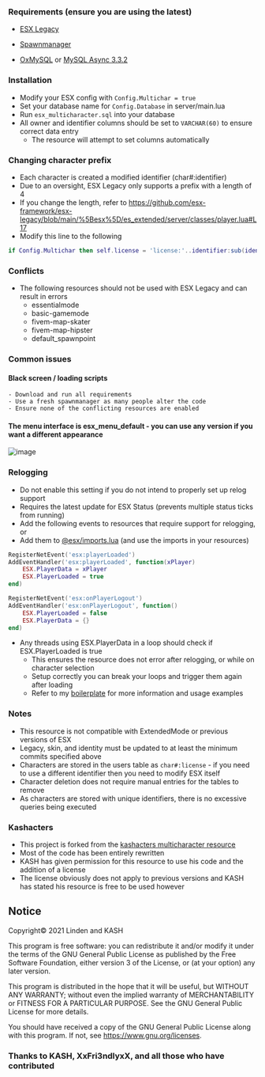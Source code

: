 ### Requirements (ensure you are using the latest)
- [ESX Legacy](https://github.com/esx-framework/esx-legacy)
- [Spawnmanager](https://github.com/citizenfx/cfx-server-data/tree/master/resources/%5Bmanagers%5D/spawnmanager)

- [OxMySQL](https://github.com/overextended/oxmysql/) or [MySQL Async 3.3.2](https://github.com/brouznouf/fivem-mysql-async/releases/tag/3.3.2)

### Installation
- Modify your ESX config with `Config.Multichar = true`
- Set your database name for `Config.Database` in server/main.lua
- Run `esx_multicharacter.sql` into your database
- All owner and identifier columns should be set to `VARCHAR(60)` to ensure correct data entry
	- The resource will attempt to set columns automatically

### Changing character prefix
- Each character is created a modified identifier (char#:identifier)
- Due to an oversight, ESX Legacy only supports a prefix with a length of 4
- If you change the length, refer to https://github.com/esx-framework/esx-legacy/blob/main/%5Besx%5D/es_extended/server/classes/player.lua#L17
- Modify this line to the following
```lua
if Config.Multichar then self.license = 'license:'..identifier:sub(identifier:find(':'), identifier:len()) else self.license = 'license:'..identifier end
```

### Conflicts
* The following resources should not be used with ESX Legacy and can result in errors
	- essentialmode
	- basic-gamemode
	- fivem-map-skater
	- fivem-map-hipster
	- default_spawnpoint

### Common issues
#### Black screen / loading scripts
	- Download and run all requirements
	- Use a fresh spawnmanager as many people alter the code
	- Ensure none of the conflicting resources are enabled

#### The menu interface is esx_menu_default - you can use any version if you want a different appearance
![image](https://user-images.githubusercontent.com/65407488/126976325-17cc3241-bb9e-451f-a6ed-610a8ef52fa5.png)

### Relogging
- Do not enable this setting if you do not intend to properly set up relog support
- Requires the latest update for ESX Status (prevents multiple status ticks from running)
- Add the following events to resources that require support for relogging, or
- Add them to [@esx/imports.lua](https://github.com/esx-framework/es_extended/blob/legacy/imports.lua) (and use the imports in your resources)
```lua
RegisterNetEvent('esx:playerLoaded')
AddEventHandler('esx:playerLoaded', function(xPlayer)
	ESX.PlayerData = xPlayer
 	ESX.PlayerLoaded = true
end)

RegisterNetEvent('esx:onPlayerLogout')
AddEventHandler('esx:onPlayerLogout', function()
	ESX.PlayerLoaded = false
	ESX.PlayerData = {}
end)
```
- Any threads using ESX.PlayerData in a loop should check if ESX.PlayerLoaded is true
	- This ensures the resource does not error after relogging, or while on character selection
	- Setup correctly you can break your loops and trigger them again after loading
	- Refer to my [boilerplate](https://github.com/thelindat/esx_legacy_boilerplate) for more information and usage examples

### Notes
- This resource is not compatible with ExtendedMode or previous versions of ESX
- Legacy, skin, and identity must be updated to at least the minimum commits specified above
- Characters are stored in the users table as `char#:license` - if you need to use a different identifier then you need to modify ESX itself
- Character deletion does not require manual entries for the tables to remove
- As characters are stored with unique identifiers, there is no excessive queries being executed
	
### Kashacters
- This project is forked from the [kashacters multicharacter resource](https://github.com/FiveEYZ/esx_kashacter)
- Most of the code has been entirely rewritten
- KASH has given permission for this resource to use his code and the addition of a license
- The license obviously does not apply to previous versions and KASH has stated his resource is free to be used however



## Notice
Copyright© 2021 Linden and KASH

This program is free software: you can redistribute it and/or modify
it under the terms of the GNU General Public License as published by
the Free Software Foundation, either version 3 of the License, or
(at your option) any later version.

This program is distributed in the hope that it will be useful,
but WITHOUT ANY WARRANTY; without even the implied warranty of
MERCHANTABILITY or FITNESS FOR A PARTICULAR PURPOSE.  See the
GNU General Public License for more details.

You should have received a copy of the GNU General Public License
along with this program.  If not, see https://www.gnu.org/licenses.


### Thanks to KASH, XxFri3ndlyxX, and all those who have contributed
